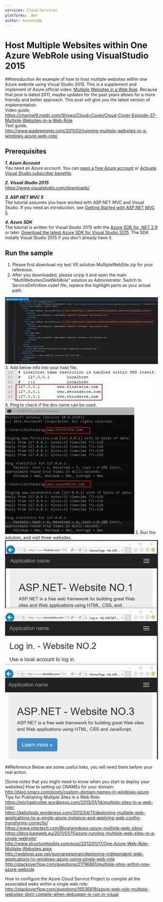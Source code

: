 ```yaml
---
services: Cloud-Services
platforms: .Net
author: msonecode
---
```


# Host Multiple Websites within One Azure WebRole using VisualStudio 2015

##Introduction
An example of how to host multiple websites within one Azure webrole using Visual Studio 2015. This is a supplement and implement of Azure official video: [Multiple Websites in a Web Role](https://channel9.msdn.com/Shows/Cloud+Cover/Cloud-Cover-Episode-37-Multiple-Websites-in-a-Web-Role).  Because that post is dated 2011, maybe updates for the past years allows for a more friendly and better approach. This post will give you the latest version of implementation.
<br/>
Video guide,<br/>
https://channel9.msdn.com/Shows/Cloud+Cover/Cloud-Cover-Episode-37-Multiple-Websites-in-a-Web-Role
<br/>
Text guide,<br/>
http://www.wadewegner.com/2011/02/running-multiple-websites-in-a-windows-azure-web-role/

## Prerequisites

***1. Azure Account***
<br/>
You need an Azure account. You can [open a free Azure account](https://azure.microsoft.com/pricing/free-trial/?WT.mc_id=A261C142F) or [Activate Visual Studio subscriber benefits](https://azure.microsoft.com/pricing/member-offers/msdn-benefits-details/?WT.mc_id=A261C142F).

***2. Visual Studio 2015***
<br/>
https://www.visualstudio.com/downloads/

***3. ASP.NET MVC 5***
<br/>
The tutorial assumes you have worked with ASP.NET MVC and Visual Studio. If you need an introduction, see [Getting Started with ASP.NET MVC 5](http://www.asp.net/mvc/overview/getting-started/introduction/getting-started).

***4. Azure SDK***
<br/>
The tutorial is written for Visual Studio 2015 with the [Azure SDK for .NET 2.9](https://azure.microsoft.com/en-us/documentation/articles/dotnet-sdk/) or later.
[Download the latest Azure SDK for Visual Studio 2015](http://go.microsoft.com/fwlink/?linkid=518003). The SDK installs Visual Studio 2015 if you don't already have it.

## Run the sample
1.	Please first download my test VS solution MultipleWebSite.zip for your reference.
2.	After you downloaded, please unzip it and open the main “MultiWebsitesOneWebRole” solution as Administrator.
Switch to ServiceDefinition.csdef file, replace the highlight parts as your actual path.<br/>
<img src="https://github.com/zhangdingsong/AzureMultipleWebsitesOneWebrole/blob/master/2.jpg">
3.	Add below info into your host file.<br/>
<img src="https://github.com/zhangdingsong/AzureMultipleWebsitesOneWebrole/blob/master/3.jpg">
4.	Ping to check if the dns name can be used.<br/>
<img src="https://github.com/zhangdingsong/AzureMultipleWebsitesOneWebrole/blob/master/4.jpg">
5.	Run the solution, and visit three websites.<br/>
<img src="https://github.com/zhangdingsong/AzureMultipleWebsitesOneWebrole/blob/master/1.jpg">

##Reference
Below are some useful links, you will need them before your real action.

[Some notes that you might need to know when you start to deploy your websites]
How to setting up CNAMEs for your domain:
http://blog.smarx.com/posts/custom-domain-names-in-windows-azure
<br/>
Tips for Publishing Multiple Sites in a Web Role:
https://michaelcollier.wordpress.com/2013/01/14/multiple-sites-in-a-web-role/<br/>
https://kellyhpdx.wordpress.com/2012/04/11/deploying-multiple-web-applications-to-a-single-azure-instance-and-applying-web-config-transforms-correctly/<br/>
https://www.intertech.com/Blog/windows-azure-multiple-web-sites/<br/>
https://blog.bareweb.eu/2011/01/11/azure-running-multiple-web-sites-in-a-single-webrole/<br/>
http://www.structuretoobig.com/post/2012/01/17/One-Azure-Web-Role-Multiple-Websites.aspx<br/>
http://weblogs.asp.net/gunnarpeipman/deploying-independent-web-applications-to-windows-azure-using-single-web-role<br/>
http://stackoverflow.com/questions/21796881/multiple-sites-within-one-azure-webrole<br/>

How to configure the Azure Cloud Service Project to compile all the associated webs within a single web role:
http://stackoverflow.com/questions/15536819/azure-web-role-multiple-websites-dont-compile-when-debugger-is-run-in-visual<br/>

